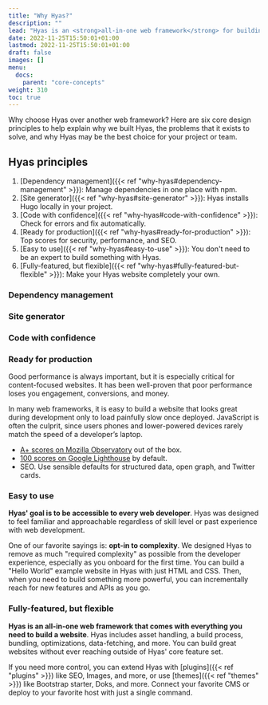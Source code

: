 ```yaml
---
title: "Why Hyas?"
description: ""
lead: "Hyas is an <strong>all-in-one web framework</strong> for building <strong>flexible, production-ready</strong> Hugo websites."
date: 2022-11-25T15:50:01+01:00
lastmod: 2022-11-25T15:50:01+01:00
draft: false
images: []
menu:
  docs:
    parent: "core-concepts"
weight: 310
toc: true
---
```


Why choose Hyas over another web framework? Here are six core design principles to help explain why we built Hyas, the problems that it exists to solve, and why Hyas may be the best choice for your project or team.

## Hyas principles

1. [Dependency management]({{< ref "why-hyas#dependency-management" >}}): Manage dependencies in one place with npm.
2. [Site generator]({{< ref "why-hyas#site-generator" >}}): Hyas installs Hugo locally in your project.
3. [Code with confidence]({{< ref "why-hyas#code-with-confidence" >}}): Check for errors and fix automatically.
4. [Ready for production]({{< ref "why-hyas#ready-for-production" >}}): Top scores for security, performance, and SEO.
5. [Easy to use]({{< ref "why-hyas#easy-to-use" >}}): You don't need to be an expert to build something with Hyas.
6. [Fully-featured, but flexible]({{< ref "why-hyas#fully-featured-but-flexible" >}}): Make your Hyas website completely your own.

### Dependency management

### Site generator

### Code with confidence

### Ready for production

Good performance is always important, but it is especially critical for content-focused websites. It has been well-proven that poor performance loses you engagement, conversions, and money.

In many web frameworks, it is easy to build a website that looks great during development only to load painfully slow once deployed. JavaScript is often the culprit, since users phones and lower-powered devices rarely match the speed of a developer’s laptop.

- [A+ scores on Mozilla Observatory](https://observatory.mozilla.org/analyze/hyas.netlify.app) out of the box.
- [100 scores on Google Lighthouse](https://googlechrome.github.io/lighthouse/viewer/?gist=bc1047434376aa5b3e50cf637f8a5b40) by default.
- SEO. Use sensible defaults for structured data, open graph, and Twitter cards.

### Easy to use

__Hyas' goal is to be accessible to every web developer__. Hyas was designed to feel familiar and approachable regardless of skill level or past experience with web development.

One of our favorite sayings is: __opt-in to complexity__. We designed Hyas to remove as much "required complexity" as possible from the developer experience, especially as you onboard for the first time. You can build a "Hello World" example website in Hyas with just HTML and CSS. Then, when you need to build something more powerful, you can incrementally reach for new features and APIs as you go.

### Fully-featured, but flexible

__Hyas is an all-in-one web framework that comes with everything you need to build a website__. Hyas includes asset handling, a build process, bundling, optimizations, data-fetching, and more. You can build great websites without ever reaching outside of Hyas' core feature set.

If you need more control, you can extend Hyas with [plugins]({{< ref "plugins" >}}) like SEO, Images, and more, or use [themes]({{< ref "themes" >}}) like Bootstrap starter, Doks, and more. Connect your favorite CMS or deploy to your favorite host with just a single command.
